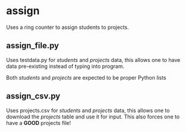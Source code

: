 # assign
Uses a ring counter to assign students to projects.

## assign_file.py
Uses testdata.py for *students* and *projects* data, this allows one to have data pre-existing instead of typing into program.

Both *students* and *projects* are expected to be proper Python lists

## assign_csv.py
Uses projects.csv for *students* and *projects* data, this allows one to download the *projects* table and use it for input. This also forces one to have a **GOOD** projects file!

